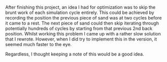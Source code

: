 After finishing this project, an idea I had for optimization was to skip the brunt work of each simulation cycle entirely. This could be achieved by recording the position the previous piece of sand was at two cycles before it came to a rest. The next piece of sand could then skip iterating through potentially hundreds of cycles by starting from that previous 2nd back position. Whilst working this problem I came up with a rather slow solution that I rewrote. However, when I did try to implement this in the version, it seemed much faster to the eye.

Regardless, I thought keeping a note of this would be a good idea.
